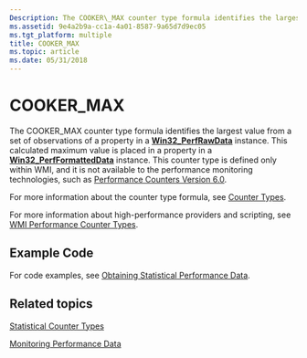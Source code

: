 ```yaml
---
Description: The COOKER\_MAX counter type formula identifies the largest value from a set of observations of a property in a Win32\_PerfRawData instance.
ms.assetid: 9e4a2b9a-cc1a-4a01-8587-9a65d7d9ec05
ms.tgt_platform: multiple
title: COOKER_MAX
ms.topic: article
ms.date: 05/31/2018
---
```


# COOKER\_MAX

The COOKER\_MAX counter type formula identifies the largest value from a set of observations of a property in a [**Win32\_PerfRawData**](/windows/desktop/CIMWin32Prov/win32-perfrawdata) instance. This calculated maximum value is placed in a property in a [**Win32\_PerfFormattedData**](/windows/desktop/CIMWin32Prov/win32-perfformatteddata) instance. This counter type is defined only within WMI, and it is not available to the performance monitoring technologies, such as [Performance Counters Version 6.0](/windows/desktop/PerfCtrs/performance-counters-portal).

For more information about the counter type formula, see [Counter Types](/previous-versions/windows/it-pro/windows-server-2003/cc785636(v=ws.10)).

For more information about high-performance providers and scripting, see [WMI Performance Counter Types](wmi-performance-counter-types.md).

## Example Code

For code examples, see [Obtaining Statistical Performance Data](obtaining-statistical-performance-data.md).

## Related topics

<dl> <dt>

[Statistical Counter Types](statistical-counter-types.md)
</dt> <dt>

[Monitoring Performance Data](monitoring-performance-data.md)
</dt> </dl>

 

 